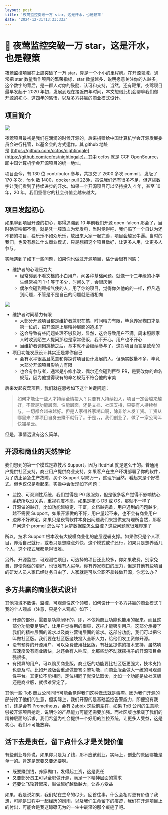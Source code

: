 ```yaml
---
layout: post
title: '夜莺监控突破一万 star，这是汗水，也是鞭策'
date: "2024-12-31T13:33:33Z"
---
```

🎉 夜莺监控突破一万 star，这是汗水，也是鞭策
==========================

夜莺监控项目在上周突破了一万 star，算是一个小小的里程碑。在开源领域，通常把 star 数量看作项目的繁荣指标，star 数量越多，说明愿意关注你的人越多。这个数字的背后，是一群人对你的鼓励、认可和支持，当然，还有鞭策。夜莺项目最早发起于 2020 年初，发展到现在接近四年时间，本文想借此机会聊聊我们做开源的初心，这四年的感悟，以及多方共赢的商业模式设计。

项目简介
----

![](https://img2024.cnblogs.com/blog/2036615/202412/2036615-20241231150434595-1423175378.png)

夜莺项目最初是我们在滴滴的时候开源的，后来捐赠给中国计算机学会开源发展委员会进行托管，以基金会的方式运作。其 github 地址是 [https://github.com/ccfos/nightingale](https://github.com/ccfos/nightingale)，其中 ccfos 就是 CCF OpenSource，即中国计算机学会开源项目的统一地址。

项目至今，有 130 位 contributor 参与，共提交了 2600 多次 commit，发版了 170 多次，fork 数 1400，docker pull 228k，虽说我们还有很多不足，但这些数字让我们看到了持续进步的汗水。如果一个开源项目可以坚持投入 4 年，甚至 10 年，20 年，我们坚信它的社会价值会越来越大。

项目发起初心
------

如果聊到项目开源的初心，那得追溯到 10 年前我们开源 open-falcon 那会了，当时确实啥都不懂，就是凭一腔热血为爱发电，当时觉得吧，我们搞了一个自认为还不错的项目，独乐乐不如众乐乐，放出来大家一起完善，项目会越发牛逼。当时的我们，也没有想过什么商业模式，只是想把这个项目做好，让更多人用，让更多人参与。

实际遇到了如下一些问题，如果你也做过开源项目，估计会很有同感：

*   维护者的心理压力大
    *   经常碰到不看文档的小白用户，问各种基础问题。就像一个二年级的小学生经常被问 1+1 等于多少，时间久了，会很厌倦
    *   偶尔会碰到颐指气使的人，用了你的项目，觉得你欠他的的一样，但凡遇到问题，不管是不是自己的问题就恶语相向

![](https://img2024.cnblogs.com/blog/2036615/202412/2036615-20241231150511277-930699190.png)

*   维护者时间精力有限
    *   大部分开源项目都是维护者兼职在搞，时间精力有限，毕竟养家糊口才是第一位的，搞开源是上层精神层面的追求了
    *   这会导致有些问题处理不够及时，显然，这会导致用户不满。周末照顾家人时收到陌生人提问那也是家常便饭，我不开心，用户也不开心
    *   当维护者调岗跳槽之后，基本就不会继续参与了，这对项目而言是致命的
*   项目功能发展设计其实还是靠你自己
    *   会有水平很高且愿意和你探讨项目设计发展的人，但确实数量不多，毕竟大部分开源项目影响力有限
    *   也会有参与者，通常是小修小改，偶尔还会碰到巨型 PR，是要改你的命名规范，因为他觉得现有的命名规范不符合他的审美

后来发起夜莺项目，我们就在思考如下这个关键问题：

> 如何才能让一些人才持续全情投入？只要有人持续投入，项目一定会越来越好，不管是功能层面、性能层面，还是文档、社区支持，只要有人持续参与，一切都会越来越好。但是人家得养家糊口啊，除非给人发工资。工资从哪里来？靠项目自身去赚不就行了。于是，，，我们创业了，做了一家公司叫快猫星云。

但是，事情远没有这么简单。

开源和商业的天然悖论
----------

我们想到的第一个模式是靠技术 Support，因为 RedHat 就是这么干的。普通用户提供社区支持，商业用户提供商业支持，如果客户在生产环境部署了你的软件，为了防止紧急生产故障，买个 Support 以防万一，这理所当然，看起来是个好模式。但也仅仅是看起来，实操中会发现如下问题：

*   监控、可观测性系统，我们觉得是 P0 级服务，但是很多客户觉得不影响核心系统所以没关系，重视程度不高，如果是核心 DB 或 OS，那就不一样了
*   开源做的越好，比如功能越稳定、丰富，文档越完备，用户遇到的问题越少，越不需要 Support，如果开源做的不好，用户量起不来，也不会有商业用户
*   边界不好界定。如果只是夜莺软件本身出问题我们来提供支持理所当然，那客户问这个 promql 怎么写？达梦数据库怎么监控？这些问题就很难界定了

所以，技术 Support 根本没有大规模商业化的底层逻辑支撑。如果你只是个人项目，养活自己就行，或者只是想赚点外快，这个模式或许还行，如果只是想养活几个人，这个模式我都觉得很难。

另外，开源监控、可观测性项目，可选择的项目还比较多，你如果收费，别家免费，即便你做的更好，也很难有人买单。你有养家糊口的压力，但是其他有些项目的研发人员人家已经财务自由了，人家就是可以全职不拿钱做开源，你怎么办？

多方共赢的商业模式设计
-----------

其他领域不敢讲，监控、可观测性这个领域，如何设计一个多方共赢的商业模式？我的个人观点（注意，只是个人观点）如下：

*   开源的部分，需要是功能闭环的，即，不依赖商业功能也能用的起来。而且这部分功能要足够好，让用户觉得用的很爽，这样才能吸引用户。这部分承接了我们的精神层面的诉求以及商业营销层面的诉求。这部分功能，我们可以把它叫做社区版。我们要在社区版这块投入全职人力，给他们发工资做开源。
*   没有预算的开源用户，可以免费使用社区版，有社区提供的技术支持，虽然响应速度没有商业版快，总还会有人响应，比那些动不动就撂挑子的开源项目会强很多。
*   有预算的用户，可以购买商业版，商业版的功能要比社区版更强大，技术支持也更及时。比如开源版会重点做告警引擎功能，而商业版会做大一统的可观测性平台。其定位不能相同，定位相同了就没法取舍，比如一个功能是放社区版还是商业版，就很难界定了。

其他一些 ToB 商业公司同行可能会觉得我们这种做法就是毒瘤。因为我们开源的部分抢了他们的生意，但实际上，我们开源的是基础监控告警能力，即便没有我们，还是会有 Prometheus，会有 Zabbix 这些前辈在，如果 ToB 公司的生意能够被开源项目抢走，说明你的产品能力可能还需要加强。而社区版也承载了我们的精神层面的诉求，我们希望为社会提供一个好用的监控系统，让更多人受益，这是初心，我们不可能放弃。

活下去是责任，留下点什么才是关键价值
------------------

有些创业导师说，如果你只是为了钱，那不应该创业。实际上，创业的原因哪能是单一的。肯定是既要又要还要啊。

*   既要赚到钱，养家糊口，发得起工资，这是责任
*   又要部分员工可以全职做开源，满足一下精神层面的需求
*   还要让飞轮转起来，越做越好越做越大，让各方受益

如果，我是说如果，我们站在生命的尽头，回首往事，什么会相对更有价值？我想，可能是过程中一起经历的风雨，以及我们生命留下的痕迹，我们在开源项目上的付出，可能会是我这碌碌无为的一生中最深的那个痕迹了吧。